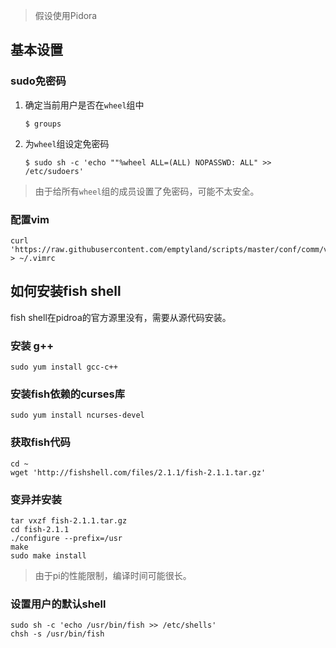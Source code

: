 

> 假设使用Pidora

## 基本设置

### sudo免密码

1. 确定当前用户是否在`wheel`组中

	```
	$ groups
	```
2. 为`wheel`组设定免密码

	```
	$ sudo sh -c 'echo ""%wheel ALL=(ALL) NOPASSWD: ALL" >> /etc/sudoers'
	```
> 由于给所有`wheel`组的成员设置了免密码，可能不太安全。

### 配置vim

```
curl 'https://raw.githubusercontent.com/emptyland/scripts/master/conf/comm/vimrc' > ~/.vimrc
```


## 如何安装fish shell

fish shell在pidroa的官方源里没有，需要从源代码安装。

### 安装 g++
```
sudo yum install gcc-c++
```

### 安装fish依赖的curses库
```
sudo yum install ncurses-devel
```

### 获取fish代码
```
cd ~
wget 'http://fishshell.com/files/2.1.1/fish-2.1.1.tar.gz'
```

### 变异并安装
```
tar vxzf fish-2.1.1.tar.gz
cd fish-2.1.1
./configure --prefix=/usr
make
sudo make install
```

> 由于pi的性能限制，编译时间可能很长。

### 设置用户的默认shell
```
sudo sh -c 'echo /usr/bin/fish >> /etc/shells'
chsh -s /usr/bin/fish
```
